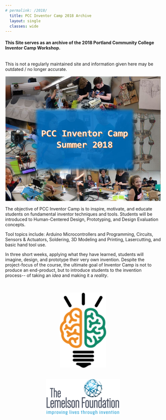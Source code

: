 ```yaml
---
# permalink: /2018/
  title: PCC Inventor Camp 2018 Archive
  layout: single
  classes: wide
---
```


#### This Site serves as an archive of the 2018 Portland Community College Inventor Camp Workshop.
<br>
This is not a regularly maintained site and information given here may be outdated / no longer accurate. 

  
<p align="center">
<img width="550" src ="/assets/images/frontpage2018.jpg">
<br>
</p>

The objective of PCC Inventor Camp is to inspire, motivate, and educate students on fundamental inventor techniques and tools. Students will be introduced to Human-Centered Design, Prototyping, and Design Evaluation concepts.
 
Tool topics include: Arduino Microcontrollers and Programming, Circuits, Sensors & Actuators, Soldering, 3D  Modeling and Printing, Lasercutting, and basic hand tool use. 

In three short weeks, applying what they have learned, students will imagine, design, and prototype their very own invention. Despite the project-focus of the course, the ultimate goal of Inventor Camp is not to produce an end-product, but to introduce students to the invention process-- of taking an _idea_ and making it a _reality_. 

<p align="center">
<br>
<br>
<img width="150" src ="/assets/images/IB_logo_small.png">

<br>
<br>
<br>
<img width="240" src="/assets/images/TLF_logo_CMYK.png">
</p>
